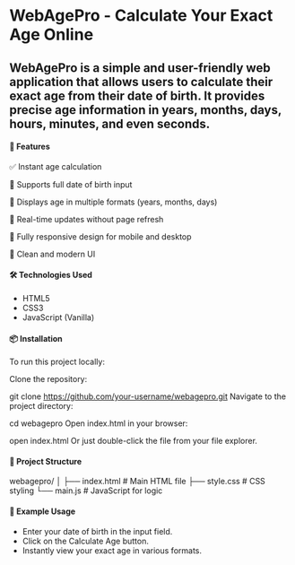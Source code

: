 # WebAgePro - Calculate Your Exact Age Online

## WebAgePro is a simple and user-friendly web application that allows users to calculate their exact age from their date of birth. It provides precise age information in years, months, days, hours, minutes, and even seconds.

#### 🚀 Features
✅ Instant age calculation

📅 Supports full date of birth input

🧮 Displays age in multiple formats (years, months, days)

🔁 Real-time updates without page refresh

📱 Fully responsive design for mobile and desktop

🎨 Clean and modern UI

#### 🛠️ Technologies Used
- HTML5
- CSS3
- JavaScript (Vanilla)

#### 📦 Installation
To run this project locally:

Clone the repository:


git clone https://github.com/your-username/webagepro.git
Navigate to the project directory:


cd webagepro
Open index.html in your browser:

open index.html
Or just double-click the file from your file explorer.

#### 📁 Project Structure

webagepro/
│
├── index.html          # Main HTML file
├── style.css           # CSS styling
└── main.js           # JavaScript for logic

#### 🧪 Example Usage
- Enter your date of birth in the input field.
- Click on the Calculate Age button.
- Instantly view your exact age in various formats.
